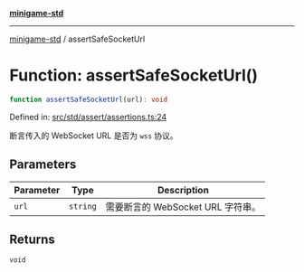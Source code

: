 [**minigame-std**](../README.md)

***

[minigame-std](../README.md) / assertSafeSocketUrl

# Function: assertSafeSocketUrl()

```ts
function assertSafeSocketUrl(url): void
```

Defined in: [src/std/assert/assertions.ts:24](https://github.com/JiangJie/minigame-std/blob/8c5db4b9c3dabb4d0435a493922f29b60a730f0d/src/std/assert/assertions.ts#L24)

断言传入的 WebSocket URL 是否为 `wss` 协议。

## Parameters

| Parameter | Type | Description |
| ------ | ------ | ------ |
| `url` | `string` | 需要断言的 WebSocket URL 字符串。 |

## Returns

`void`
